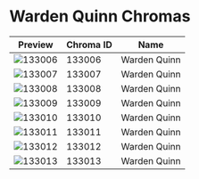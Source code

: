 # Warden Quinn Chromas

| Preview | Chroma ID | Name |
|---------|-----------|------|
| ![133006](https://raw.communitydragon.org/latest/plugins/rcp-be-lol-game-data/global/default/v1/champion-chroma-images/133/133006.png) | 133006 | Warden Quinn |
| ![133007](https://raw.communitydragon.org/latest/plugins/rcp-be-lol-game-data/global/default/v1/champion-chroma-images/133/133007.png) | 133007 | Warden Quinn |
| ![133008](https://raw.communitydragon.org/latest/plugins/rcp-be-lol-game-data/global/default/v1/champion-chroma-images/133/133008.png) | 133008 | Warden Quinn |
| ![133009](https://raw.communitydragon.org/latest/plugins/rcp-be-lol-game-data/global/default/v1/champion-chroma-images/133/133009.png) | 133009 | Warden Quinn |
| ![133010](https://raw.communitydragon.org/latest/plugins/rcp-be-lol-game-data/global/default/v1/champion-chroma-images/133/133010.png) | 133010 | Warden Quinn |
| ![133011](https://raw.communitydragon.org/latest/plugins/rcp-be-lol-game-data/global/default/v1/champion-chroma-images/133/133011.png) | 133011 | Warden Quinn |
| ![133012](https://raw.communitydragon.org/latest/plugins/rcp-be-lol-game-data/global/default/v1/champion-chroma-images/133/133012.png) | 133012 | Warden Quinn |
| ![133013](https://raw.communitydragon.org/latest/plugins/rcp-be-lol-game-data/global/default/v1/champion-chroma-images/133/133013.png) | 133013 | Warden Quinn |
